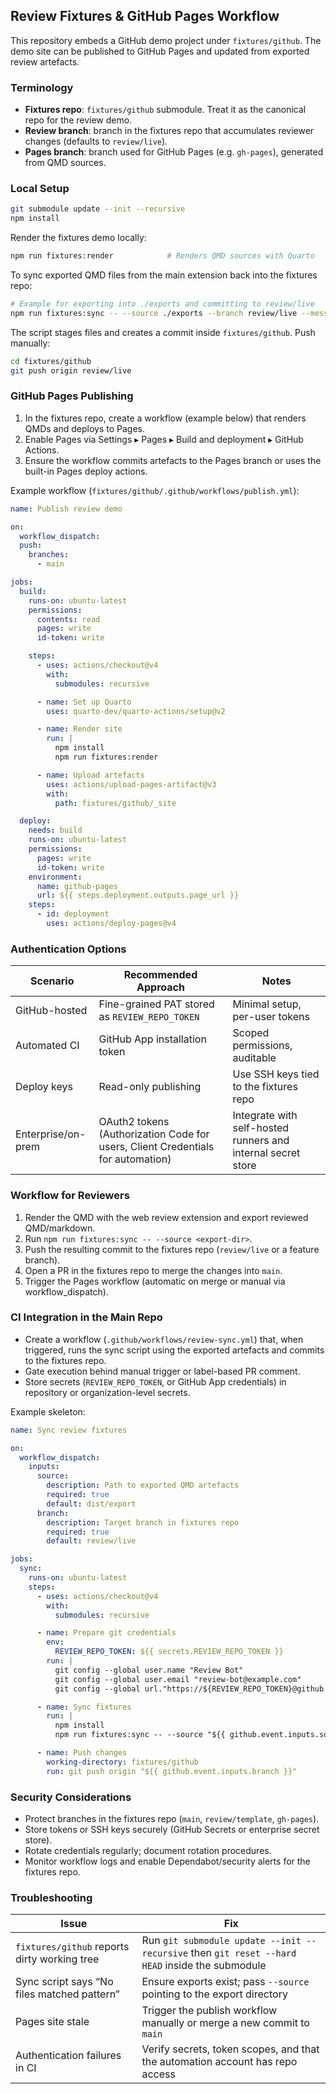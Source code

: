 ## Review Fixtures & GitHub Pages Workflow

This repository embeds a GitHub demo project under `fixtures/github`. The demo site can be published to GitHub Pages and updated from exported review artefacts.

### Terminology

- **Fixtures repo**: `fixtures/github` submodule. Treat it as the canonical repo for the review demo.
- **Review branch**: branch in the fixtures repo that accumulates reviewer changes (defaults to `review/live`).
- **Pages branch**: branch used for GitHub Pages (e.g. `gh-pages`), generated from QMD sources.

### Local Setup

```bash
git submodule update --init --recursive
npm install
```

Render the fixtures demo locally:

```bash
npm run fixtures:render            # Renders QMD sources with Quarto
```

To sync exported QMD files from the main extension back into the fixtures repo:

```bash
# Example for exporting into ./exports and committing to review/live
npm run fixtures:sync -- --source ./exports --branch review/live --message "chore(review): sync demo"
```

The script stages files and creates a commit inside `fixtures/github`. Push manually:

```bash
cd fixtures/github
git push origin review/live
```

### GitHub Pages Publishing

1. In the fixtures repo, create a workflow (example below) that renders QMDs and deploys to Pages.
2. Enable Pages via Settings ▸ Pages ▸ Build and deployment ▸ GitHub Actions.
3. Ensure the workflow commits artefacts to the Pages branch or uses the built-in Pages deploy actions.

Example workflow (`fixtures/github/.github/workflows/publish.yml`):

```yaml
name: Publish review demo

on:
  workflow_dispatch:
  push:
    branches:
      - main

jobs:
  build:
    runs-on: ubuntu-latest
    permissions:
      contents: read
      pages: write
      id-token: write

    steps:
      - uses: actions/checkout@v4
        with:
          submodules: recursive

      - name: Set up Quarto
        uses: quarto-dev/quarto-actions/setup@v2

      - name: Render site
        run: |
          npm install
          npm run fixtures:render

      - name: Upload artefacts
        uses: actions/upload-pages-artifact@v3
        with:
          path: fixtures/github/_site

  deploy:
    needs: build
    runs-on: ubuntu-latest
    permissions:
      pages: write
      id-token: write
    environment:
      name: github-pages
      url: ${{ steps.deployment.outputs.page_url }}
    steps:
      - id: deployment
        uses: actions/deploy-pages@v4
```

### Authentication Options

| Scenario | Recommended Approach | Notes |
|----------|---------------------|-------|
| GitHub-hosted | Fine-grained PAT stored as `REVIEW_REPO_TOKEN` | Minimal setup, per-user tokens |
| Automated CI | GitHub App installation token | Scoped permissions, auditable |
| Deploy keys | Read-only publishing | Use SSH keys tied to the fixtures repo |
| Enterprise/on-prem | OAuth2 tokens (Authorization Code for users, Client Credentials for automation) | Integrate with self-hosted runners and internal secret store |

### Workflow for Reviewers

1. Render the QMD with the web review extension and export reviewed QMD/markdown.
2. Run `npm run fixtures:sync -- --source <export-dir>`.
3. Push the resulting commit to the fixtures repo (`review/live` or a feature branch).
4. Open a PR in the fixtures repo to merge the changes into `main`.
5. Trigger the Pages workflow (automatic on merge or manual via workflow_dispatch).

### CI Integration in the Main Repo

- Create a workflow (`.github/workflows/review-sync.yml`) that, when triggered, runs the sync script using the exported artefacts and commits to the fixtures repo.
- Gate execution behind manual trigger or label-based PR comment.
- Store secrets (`REVIEW_REPO_TOKEN`, or GitHub App credentials) in repository or organization-level secrets.

Example skeleton:

```yaml
name: Sync review fixtures

on:
  workflow_dispatch:
    inputs:
      source:
        description: Path to exported QMD artefacts
        required: true
        default: dist/export
      branch:
        description: Target branch in fixtures repo
        required: true
        default: review/live

jobs:
  sync:
    runs-on: ubuntu-latest
    steps:
      - uses: actions/checkout@v4
        with:
          submodules: recursive

      - name: Prepare git credentials
        env:
          REVIEW_REPO_TOKEN: ${{ secrets.REVIEW_REPO_TOKEN }}
        run: |
          git config --global user.name "Review Bot"
          git config --global user.email "review-bot@example.com"
          git config --global url."https://${REVIEW_REPO_TOKEN}@github.com/".insteadOf "https://github.com/"

      - name: Sync fixtures
        run: |
          npm install
          npm run fixtures:sync -- --source "${{ github.event.inputs.source }}" --branch "${{ github.event.inputs.branch }}" --message "chore(review): sync via workflow"

      - name: Push changes
        working-directory: fixtures/github
        run: git push origin "${{ github.event.inputs.branch }}"
```

### Security Considerations

- Protect branches in the fixtures repo (`main`, `review/template`, `gh-pages`).
- Store tokens or SSH keys securely (GitHub Secrets or enterprise secret store).
- Rotate credentials regularly; document rotation procedures.
- Monitor workflow logs and enable Dependabot/security alerts for the fixtures repo.

### Troubleshooting

| Issue | Fix |
|-------|-----|
| `fixtures/github` reports dirty working tree | Run `git submodule update --init --recursive` then `git reset --hard HEAD` inside the submodule |
| Sync script says “No files matched pattern” | Ensure exports exist; pass `--source` pointing to the export directory |
| Pages site stale | Trigger the publish workflow manually or merge a new commit to `main` |
| Authentication failures in CI | Verify secrets, token scopes, and that the automation account has repo access |
